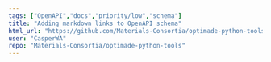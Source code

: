 ```yaml
---
tags: ["OpenAPI","docs","priority/low","schema"]
title: "Adding markdown links to OpenAPI schema"
html_url: "https://github.com/Materials-Consortia/optimade-python-tools/issues/366"
user: "CasperWA"
repo: "Materials-Consortia/optimade-python-tools"
---
```



